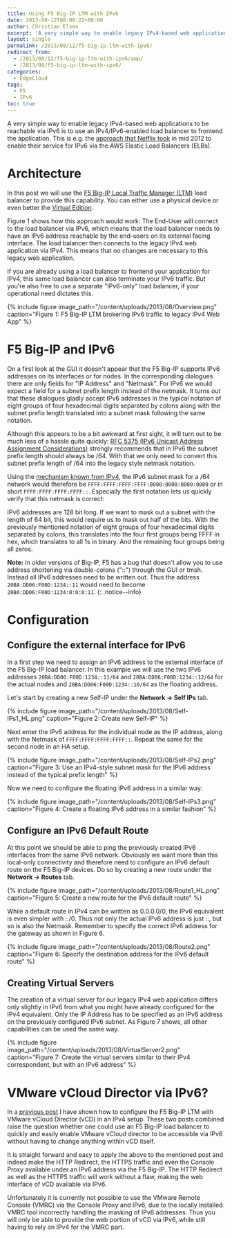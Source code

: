 ```yaml
---
title: Using F5 Big-IP LTM with IPv6
date: 2013-08-12T08:00:22+00:00
author: Christian Elsen
excerpt: 'A very simple way to enable legacy IPv4-based web applications to be reachable via IPv6 is to use an IPv4/IPv6-enabled load balancer - such as the F5 Big-IP LTM - to frontend the application. This is e.g. the approach that Netflix took in mid 2012 to enable their service for IPv6 via the AWS Elastic Load Balancers (ELBs). In this post we will use the F5 Big-IP Local Traffic Manager (LTM) load balancer to provide this capability.'
layout: single
permalink: /2013/08/12/f5-big-ip-ltm-with-ipv6/
redirect_from:
  - /2013/08/12/f5-big-ip-ltm-with-ipv6/amp/
  - /2013/08/f5-big-ip-ltm-with-ipv6/
categories:
  - EdgeCloud
tags:
  - F5
  - IPv6
toc: true
---
```

A very simple way to enable legacy IPv4-based web applications to be reachable via IPv6 is to use an IPv4/IPv6-enabled load balancer to frontend the application. This is e.g. the [approach that Netflix took](http://techblog.netflix.com/2012/07/enabling-support-for-ipv6.html) in mid 2012 to enable their service for IPv6 via the AWS Elastic Load Balancers (ELBs).

# Architecture

In this post we will use the [F5 Big-IP Local Traffic Manager (LTM)](https://f5.com/products/big-ip/local-traffic-manager-ltm) load balancer to provide this capability. You can either use a physical device or even better the [Virtual Edition](https://f5.com/products/deployment-methods/virtual-editions).

Figure 1 shows how this approach would work: The End-User will connect to the load balancer via IPv6, which means that the load balancer needs to have an IPv6 address reachable by the end-users on its external facing interface. The load balancer then connects to the legacy IPv4 web application via IPv4. This means that no changes are necessary to this legacy web application.

If you are already using a load balancer to frontend your application for IPv4, this same load balancer can also terminate your IPv6 traffic. But you're also free to use a separate "IPv6-only" load balancer, if your operational need dictates this.

{% include figure image_path="/content/uploads/2013/08/Overview.png" caption="Figure 1: F5 Big-IP LTM brokering IPv6 traffic to legacy IPv4 Web App" %}

# F5 Big-IP and IPv6

On a first look at the GUI it doesn't appear that the F5 Big-IP supports IPv6 addresses on its interfaces or for nodes. In the corresponding dialogues there are only fields for "IP Address" and "Netmask". For IPv6 we would expect a field for a subnet prefix length instead of the netmask. It turns out that these dialogues gladly accept IPv6 addresses in the typical notation of eight groups of four hexadecimal digits separated by colons along with the subnet prefix length translated into a subnet mask following the same notation.

Although this appears to be a bit awkward at first sight, it will turn out to be much less of a hassle quite quickly: [RFC 5375 (IPv6 Unicast Address Assignment Considerations)](https://tools.ietf.org/html/rfc5375) strongly recommends that in IPv6 the subnet prefix length should always be /64. With that we only need to convert this subnet prefix length of /64 into the legacy style netmask notation.

Using the [mechanism known from IPv4](https://en.wikipedia.org/wiki/Subnetwork), the IPv6 subnet mask for a /64 network would therefore be `FFFF:FFFF:FFFF:FFFF:0000:0000:0000:0000` or in short `FFFF:FFFF:FFFF:FFFF::`. Especially the first notation lets us quickly verify that this netmask is correct:

IPv6 addresses are 128 bit long. If we want to mask out a subnet with the length of 64 bit, this would require us to mask out half of the bits. With the previously mentioned notation of eight groups of four hexadecimal digits separated by colons, this translates into the four first groups being FFFF in hex, which translates to all 1s in binary. And the remaining four groups being all zeros.

**Note:** In older versions of Big-IP, F5 has a bug that doesn't allow you to use address shortening via double-colons ("::") through the GUI or tmsh. Instead all IPv6 addresses need to be written out. Thus the address `20BA:DD06:F00D:1234::11` would need to become `20BA:DD06:F00D:1234:0:0:0:11`.
{: .notice--info}

# Configuration

## Configure the external interface for IPv6

In a first step we need to assign an IPv6 address to the external interface of the F5 Big-IP load balancer. In this example we will use the two IPv6 addresses `20BA:DD06:F00D:1234::11/64` and `20BA:DD06:F00D:1234::12/64` for the actual nodes and `20BA:DD06:F00D:1234::10/64` as the floating address.

Let's start by creating a new Self-IP under the **Network -> Self IPs** tab.

{% include figure image_path="/content/uploads/2013/08/Self-IPs1_HL.png" caption="Figure 2: Create new Self-IP" %}

Next enter the IPv6 address for the individual node as the IP address, along with the Netmask of `FFFF:FFFF:FFFF:FFFF::`. Repeat the same for the second node in an HA setup.

{% include figure image_path="/content/uploads/2013/08/Self-IPs2.png" caption="Figure 3: Use an IPv4-style subnet mask for the IPv6 address instead of the typical prefix length" %}

Now we need to configure the floating IPv6 address in a similar way:

{% include figure image_path="/content/uploads/2013/08/Self-IPs3.png" caption="Figure 4: Create a floating IPv6 address in a similar fashion" %}

## Configure an IPv6 Default Route

At this point we should be able to ping the previously created IPv6 interfaces from the same IPv6 network. Obviously we want more than this local-only connectivity and therefore need to configure an IPv6 default route on the F5 Big-IP devices. Do so by creating a new route under the **Network -> Routes** tab.

{% include figure image_path="/content/uploads/2013/08/Route1_HL.png" caption="Figure 5: Create a new route for the IPv6 default route" %}

While a default route in IPv4 can be written as 0.0.0.0/0, the IPv6 equivalent is even simpler with ::/0. Thus not only the actual IPv6 address is just ::, but so is also the Netmask. Remember to specify the correct IPv6 address for the gateway as shown in Figure 6.

{% include figure image_path="/content/uploads/2013/08/Route2.png" caption="Figure 6: Specify the destination address for the IPv6 default route" %}

## Creating Virtual Servers

The creation of a virtual server for our legacy IPv4 web application differs only slightly in IPv6 from what you might have already configured for the IPv4 equivalent. Only the IP Address has to be specified as an IPv6 address on the previously configured IPv6 subnet. As Figure 7 shows, all other capabilities can be used the same way.

{% include figure image_path="/content/uploads/2013/08/VirtualServer2.png" caption="Figure 7: Create the virtual servers similar to their IPv4 correspondent, but with an IPv6 address" %}

# VMware vCloud Director via IPv6?

In a [previous post](/2013/05/20/configuring-f5-big-ip-with-vcd/) I have shown how to configure the F5 Big-IP LTM with VMware vCloud Director (vCD) in an IPv4 setup. These two posts combined raise the question whether one could use an F5 Big-IP load balancer to quickly and easily enable VMware vCloud director to be accessible via IPv6 without having to change anything within vCD itself.

It is straight forward and easy to apply the above to the mentioned post and indeed make the HTTP Redirect, the HTTPS traffic and even the Console Proxy available under an IPv6 address via the F5 Big-IP. The HTTP Redirect as well as the HTTPS traffic will work without a flaw, making the web interface of vCD available via IPv6.

Unfortunately it is currently not possible to use the VMware Remote Console (VMRC) via the Console Proxy and IPv6, due to the locally installed VMRC tool incorrectly handling the masking of IPv6 addresses. Thus you will only be able to provide the web portion of vCD via IPv6, while still having to rely on IPv4 for the VMRC part.
